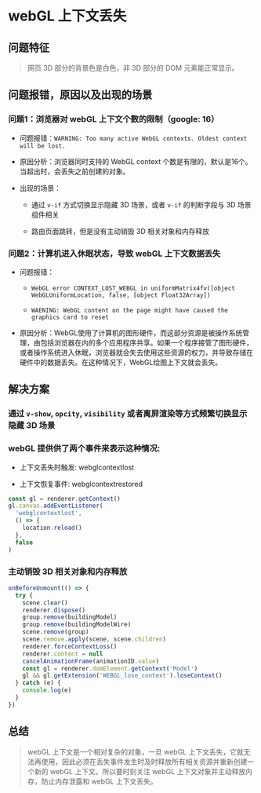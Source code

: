 # webGL 上下文丢失

## 问题特征

> 网页 3D 部分的背景色是白色，非 3D 部分的 DOM 元素能正常显示。

## 问题报错，原因以及出现的场景

### 问题1：浏览器对 webGL 上下文个数的限制（google: 16）

- 问题报错：`WARNING: Too many active WebGL contexts. Oldest context will be lost.`

- 原因分析：浏览器同时支持的 WebGL context 个数是有限的，默认是16个。当超出时，会丢失之前创建的对象。

- 出现的场景：

  * 通过 `v-if` 方式切换显示隐藏 3D 场景，或者 `v-if` 的判断字段与 3D 场景组件相关

  * 路由页面跳转，但是没有主动销毁 3D 相关对象和内存释放

### 问题2：计算机进入休眠状态，导致 webGL 上下文数据丢失

- 问题报错：

  * `WebGL error CONTEXT_LOST_WEBGL in uniformMatrix4fv([object WebGLUniformLocation, false, [object Float32Array])`

  * `WAENING: WebGL content on the page might have caused the graphics card to reset`

- 原因分析：WebGL使用了计算机的图形硬件，而这部分资源是被操作系统管理，由包括浏览器在内的多个应用程序共享。如果一个程序接管了图形硬件，或者操作系统进入休眠，浏览器就会失去使用这些资源的权力，并导致存储在硬件中的数据丢失。在这种情况下，WebGL绘图上下文就会丢失。

## 解决方案

### 通过 `v-show`, `opcity`, `visibility` 或者离屏渲染等方式频繁切换显示隐藏 3D 场景

### webGL 提供供了两个事件来表示这种情况:

- 上下文丢失时触发: webglcontextlost

- 上下文恢复事件: webglcontextrestored

```js
const gl = renderer.getContext()
gl.canvas.addEventListener(
  'webglcontextlost',
  () => {
    location.reload()
  },
  false
)
```

### 主动销毁 3D 相关对象和内存释放

```js
onBeforeUnmount(() => {
  try {
    scene.clear()
    renderer.dispose()
    group.remove(buildingModel)
    group.remove(buildingModelWire)
    scene.remove(group)
    scene.remove.apply(scene, scene.children)
    renderer.forceContextLoss()
    renderer.content = null
    cancelAnimationFrame(animationID.value)
    const gl = renderer.domElement.getContext('Model')
    gl && gl.getExtension('WEBGL_lose_context').loseContext()
  } catch (e) {
    console.log(e)
  }
})
```

## 总结

> webGL 上下文是一个相对复杂的对象，一旦 webGL 上下文丢失，它就无法再使用，因此必须在丢失事件发生时及时释放所有相关资源并重新创建一个新的 webGL 上下文。所以要时刻关注 webGL 上下文对象并主动释放内存，防止内存泄露和 webGL 上下文丢失。
